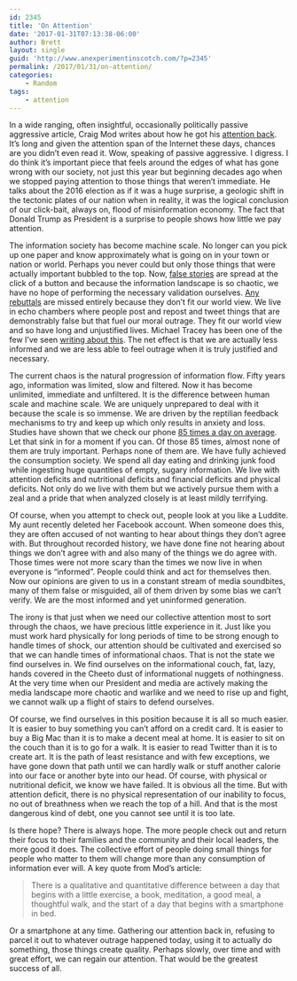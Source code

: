 ```yaml
---
id: 2345
title: 'On Attention'
date: '2017-01-31T07:13:38-06:00'
author: Brett
layout: single
guid: 'http://www.anexperimentinscotch.com/?p=2345'
permalink: /2017/01/31/on-attention/
categories:
    - Random
tags:
    - attention
---
```


In a wide ranging, often insightful, occasionally politically passive aggressive article, Craig Mod writes about how he got his [attention back](https://backchannel.com/how-i-got-my-attention-back-c7fc9297d347#.sgc3fh62u). It’s long and given the attention span of the Internet these days, chances are you didn’t even read it. Wow, speaking of passive aggressive. I digress. I do think it’s important piece that feels around the edges of what has gone wrong with our society, not just this year but beginning decades ago when we stopped paying attention to those things that weren’t immediate. He talks about the 2016 election as if it was a huge surprise, a geologic shift in the tectonic plates of our nation when in reality, it was the logical conclusion of our click-bait, always on, flood of misinformation economy. The fact that Donald Trump as President is a surprise to people shows how little we pay attention.

The information society has become machine scale. No longer can you pick up one paper and know approximately what is going on in your town or nation or world. Perhaps you never could but only those things that were actually important bubbled to the top. Now, [false stories](https://www.washingtonpost.com/news/josh-rogin/wp/2017/01/26/the-state-departments-entire-senior-management-team-just-resigned/?utm_term=.357fe5e9880d) are spread at the click of a button and because the information landscape is so chaotic, we have no hope of performing the necessary validation ourselves. [Any rebuttals](https://twitter.com/mtracey/status/824704556512768001) are missed entirely because they don’t fit our world view. We live in echo chambers where people post and repost and tweet things that are demonstrably false but that fuel our moral outrage. They fit our world view and so have long and unjustified lives. Michael Tracey has been one of the few I’ve seen [writing about this](https://medium.com/theyoungturks/trump-chaos-and-hatred-e52ac4ad4683#.4s6cnkhmk). The net effect is that we are actually less informed and we are less able to feel outrage when it is truly justified and necessary.

The current chaos is the natural progression of information flow. Fifty years ago, information was limited, slow and filtered. Now it has become unlimited, immediate and unfiltered. It is the difference between human scale and machine scale. We are uniquely unprepared to deal with it because the scale is so immense. We are driven by the reptilian feedback mechanisms to try and keep up which only results in anxiety and loss. Studies have shown that we check our phone [85 times a day on average](http://www.dailymail.co.uk/sciencetech/article-3294994/How-check-phone-Average-user-picks-device-85-times-DAY-twice-realise.html). Let that sink in for a moment if you can. Of those 85 times, almost none of them are truly important. Perhaps none of them are. We have fully achieved the consumption society. We spend all day eating and drinking junk food while ingesting huge quantities of empty, sugary information. We live with attention deficits and nutritional deficits and financial deficits and physical deficits. Not only do we live with them but we actively pursue them with a zeal and a pride that when analyzed closely is at least mildly terrifying.

Of course, when you attempt to check out, people look at you like a Luddite. My aunt recently deleted her Facebook account. When someone does this, they are often accused of not wanting to hear about things they don’t agree with. But throughout recorded history, we have done fine not hearing about things we don’t agree with and also many of the things we do agree with. Those times were not more scary than the times we now live in when everyone is “informed”. People could think and act for themselves then. Now our opinions are given to us in a constant stream of media soundbites, many of them false or misguided, all of them driven by some bias we can’t verify. We are the most informed and yet uninformed generation.

The irony is that just when we need our collective attention most to sort through the chaos, we have precious little experience in it. Just like you must work hard physically for long periods of time to be strong enough to handle times of shock, our attention should be cultivated and exercised so that we can handle times of informational chaos. That is not the state we find ourselves in. We find ourselves on the informational couch, fat, lazy, hands covered in the Cheeto dust of informational nuggets of nothingness. At the very time when our President and media are actively making the media landscape more chaotic and warlike and we need to rise up and fight, we cannot walk up a flight of stairs to defend ourselves.

Of course, we find ourselves in this position because it is all so much easier. It is easier to buy something you can’t afford on a credit card. It is easier to buy a Big Mac than it is to make a decent meal at home. It is easier to sit on the couch than it is to go for a walk. It is easier to read Twitter than it is to create art. It is the path of least resistance and with few exceptions, we have gone down that path until we can hardly walk or stuff another calorie into our face or another byte into our head. Of course, with physical or nutritional deficit, we know we have failed. It is obvious all the time. But with attention deficit, there is no physical representation of our inability to focus, no out of breathness when we reach the top of a hill. And that is the most dangerous kind of debt, one you cannot see until it is too late.

Is there hope? There is always hope. The more people check out and return their focus to their families and the community and their local leaders, the more good it does. The collective effort of people doing small things for people who matter to them will change more than any consumption of information ever will. A key quote from Mod’s article:

> There is a qualitative and quantitative difference between a day that begins with a little exercise, a book, meditation, a good meal, a thoughtful walk, and the start of a day that begins with a smartphone in bed.

Or a smartphone at any time. Gathering our attention back in, refusing to parcel it out to whatever outrage happened today, using it to actually do something, those things create quality. Perhaps slowly, over time and with great effort, we can regain our attention. That would be the greatest success of all.
